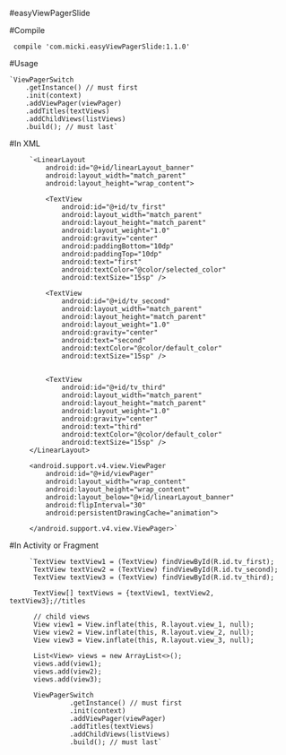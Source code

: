 
#easyViewPagerSlide

#Compile

     compile 'com.micki.easyViewPagerSlide:1.1.0'

#Usage

    `ViewPagerSwitch
        .getInstance() // must first
        .init(context)
        .addViewPager(viewPager)
        .addTitles(textViews)
        .addChildViews(listViews)
        .build(); // must last`

#In XML

         `<LinearLayout
             android:id="@+id/linearLayout_banner"
             android:layout_width="match_parent"
             android:layout_height="wrap_content">

             <TextView
                 android:id="@+id/tv_first"
                 android:layout_width="match_parent"
                 android:layout_height="match_parent"
                 android:layout_weight="1.0"
                 android:gravity="center"
                 android:paddingBottom="10dp"
                 android:paddingTop="10dp"
                 android:text="first"
                 android:textColor="@color/selected_color"
                 android:textSize="15sp" />

             <TextView
                 android:id="@+id/tv_second"
                 android:layout_width="match_parent"
                 android:layout_height="match_parent"
                 android:layout_weight="1.0"
                 android:gravity="center"
                 android:text="second"
                 android:textColor="@color/default_color"
                 android:textSize="15sp" />


             <TextView
                 android:id="@+id/tv_third"
                 android:layout_width="match_parent"
                 android:layout_height="match_parent"
                 android:layout_weight="1.0"
                 android:gravity="center"
                 android:text="third"
                 android:textColor="@color/default_color"
                 android:textSize="15sp" />
         </LinearLayout>

         <android.support.v4.view.ViewPager
             android:id="@+id/viewPager"
             android:layout_width="wrap_content"
             android:layout_height="wrap_content"
             android:layout_below="@+id/linearLayout_banner"
             android:flipInterval="30"
             android:persistentDrawingCache="animation">

         </android.support.v4.view.ViewPager>`

#In Activity or Fragment

         `TextView textView1 = (TextView) findViewById(R.id.tv_first);
          TextView textView2 = (TextView) findViewById(R.id.tv_second);
          TextView textView3 = (TextView) findViewById(R.id.tv_third);

          TextView[] textViews = {textView1, textView2, textView3};//titles

          // child views
          View view1 = View.inflate(this, R.layout.view_1, null);
          View view2 = View.inflate(this, R.layout.view_2, null);
          View view3 = View.inflate(this, R.layout.view_3, null);

          List<View> views = new ArrayList<>();
          views.add(view1);
          views.add(view2);
          views.add(view3);

          ViewPagerSwitch
                   .getInstance() // must first
                   .init(context)
                   .addViewPager(viewPager)
                   .addTitles(textViews)
                   .addChildViews(listViews)
                   .build(); // must last`

